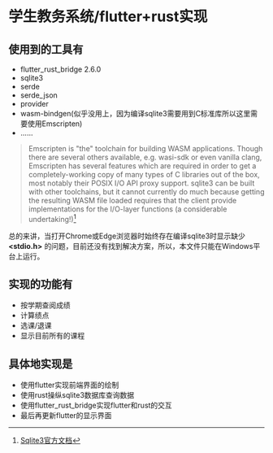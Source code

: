 # 学生教务系统/flutter+rust实现

## 使用到的工具有

- flutter_rust_bridge 2.6.0
- sqlite3
- serde
- serde_json
- provider
- wasm-bindgen(似乎没用上，因为编译sqlite3需要用到C标准库所以这里需要使用Emscripten)
- ......
  
> Emscripten is "the" toolchain for building WASM applications. Though there are several others available, e.g. wasi-sdk or even vanilla clang, Emscripten has several features which are required in order to get a completely-working copy of many types of C libraries out of the box, most notably their POSIX I/O API proxy support. sqlite3 can be built with other toolchains, but it cannot currently do much because getting the resulting WASM file loaded requires that the client provide implementations for the I/O-layer functions (a considerable undertaking!)[^1]

总的来讲，当打开Chrome或Edge浏览器时始终存在编译sqlite3时显示缺少 **\<stdio.h\>** 的问题，目前还没有找到解决方案，所以，本文件只能在Windows平台上运行。

## 实现的功能有

- 按学期查阅成绩
- 计算绩点
- 选课/退课
- 显示目前所有的课程

## 具体地实现是

- 使用flutter实现前端界面的绘制
- 使用rust操纵sqlite3数据库查询数据
- 使用flutter_rust_bridge实现flutter和rust的交互
- 最后再更新flutter的显示界面
  
[^1]: [Sqlite3官方文档](https://sqlite.org/wasm/doc/trunk/emscripten.md)
